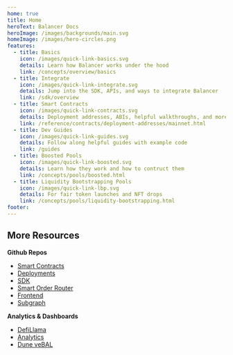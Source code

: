 ```yaml
---
home: true
title: Home
heroText: Balancer Docs
heroImage: /images/backgrounds/main.svg
homeImage: /images/hero-circles.png
features:
  - title: Basics
    icon: /images/quick-link-basics.svg
    details: Learn how Balancer works under the hood
    link: /concepts/overview/basics
  - title: Integrate
    icon: /images/quick-link-integrate.svg
    details: Jump into the SDK, APIs, and ways to integrate Balancer
    link: /sdk/overview
  - title: Smart Contracts
    icon: /images/quick-link-contracts.svg
    details: Deployment addresses, ABIs, helpful walkthroughs, and more
    link: /reference/contracts/deployment-addresses/mainnet.html
  - title: Dev Guides
    icon: /images/quick-link-guides.svg
    details: Follow along helpful guides with example code
    link: /guides
  - title: Boosted Pools
    icon: /images/quick-link-boosted.svg
    details: Learn how they work and how to contruct them
    link: /concepts/pools/boosted.html
  - title: Liquidity Bootstrapping Pools
    icon: /images/quick-link-lbp.svg
    details: For fair token launches and NFT drops
    link: /concepts/pools/liquidity-bootstrapping.html
footer:
---
```


## More Resources

**Github Repos**

- [Smart Contracts](https://github.com/balancer/balancer-v2-monorepo)
- [Deployments](https://github.com/balancer/balancer-deployments)
- [SDK](https://github.com/balancer/balancer-sdk)
- [Smart Order Router](https://github.com/balancer/balancer-sor)
- [Frontend](https://github.com/balancer/frontend-v2)
- [Subgraph](https://github.com/balancer/balancer-subgraph-v2)

**Analytics & Dashboards**

- [DefiLlama](https://defillama.com/protocol/balancer)
- [Analytics](https://balancer.defilytica.com/)
- [Dune veBAL](https://dune.com/balancerlabs/veBAL)
